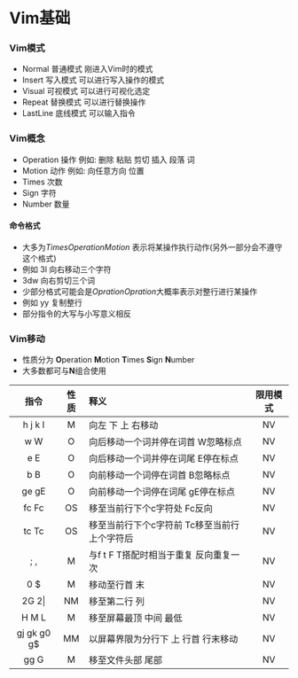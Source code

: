 # Vim基础

### Vim模式
- Normal 普通模式 刚进入Vim时的模式
- Insert 写入模式 可以进行写入操作的模式
- Visual 可视模式 可以进行可视化选定
- Repeat 替换模式 可以进行替换操作
- LastLine 底线模式 可以输入指令

### Vim概念
- Operation 操作 例如: 删除 粘贴 剪切 插入 段落 词
- Motion 动作 例如: 向任意方向 位置
- Times 次数 
- Sign 字符
- Number 数量
#### 命令格式
- 大多为*TimesOperationMotion* 表示将某操作执行动作(另外一部分会不遵守这个格式)
- 例如 3l 向右移动三个字符
- 3dw 向右剪切三个词
- 少部分格式可能会是*OprationOpration*大概率表示对整行进行某操作
- 例如 yy 复制整行
- 部分指令的大写与小写意义相反

### Vim移动
- 性质分为 **O**peration **M**otion **T**imes **S**ign **N**umber
- 大多数都可与**N**组合使用

| 指令 | 性质 | 释义 | 限用模式 |
| :--: | :--: | :-- | :--: |
| h  j  k  l | M | 向左 下 上 右移动 | NV |
| w  W | O | 向后移动一个词并停在词首 W忽略标点 | NV |
| e  E | O | 向后移动一个词并停在词尾 E停在标点 | NV |
| b  B | O | 向前移动一个词停在词首 B忽略标点 | NV |
| ge  gE | O | 向前移动一个词停在词尾 gE停在标点 | NV |
| fc  Fc | OS | 移至当前行下个c字符处 Fc反向 | NV |
| tc  Tc | OS | 移至当前行下个c字符前 Tc移至当前行上个字符后 | NV |
| ;  , | M | 与f t F T搭配时相当于重复 反向重复一次 | NV |
| 0  $ | M | 移动至行首 末 | NV |
| 2G 2\| | NM | 移至第二行 列 | NV |
| H  M  L | M | 移至屏幕最顶 中间 最低 | NV |
| gj  gk  g0  g$ | MM | 以屏幕界限为分行下 上 行首 行末移动 | NV |
| gg  G | M | 移至文件头部 尾部 | NV |





